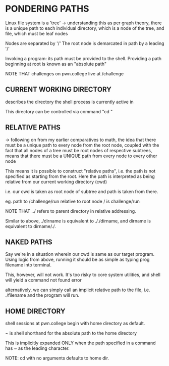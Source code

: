 # PONDERING PATHS

Linux file system is a 'tree'
-> understanding this as per graph theory, there is a unique path to each individual directory, which is a node of the tree, and file, which must be leaf nodes

Nodes are separated by '/'
The root node is demarcated in path by a leading '/'

Invoking a program:
its path must be provided to the shell.
Providing a path beginning at root is known as an "absolute path"

NOTE THAT challenges on pwn.college live at /challenge

## CURRENT WORKING DIRECTORY
describes the directory the shell process is currently active in

This directory can be controlled via command "cd <fileloc>"

## RELATIVE PATHS
-> following on from my earlier comparatives to math, the idea that there must be a unique path to every node from the root node, coupled with the fact that all nodes of a tree must be root nodes of respective subtrees, means that there must be a UNIQUE path from every node to every other node

This means it is possible to construct "relative paths", i.e. the path is not specified as starting from the root. Here the path is interpreted as being relative from our current working directory (cwd)

i.e. our cwd is taken as root node of subtree and path is taken from there.

eg. path to /challenge/run relative to root node / is challenge/run

NOTE THAT ../ refers to parent directory in relative addressing.

Similar to above, ./dirname is equivalent to ././dirname, and dirname is equivalent to dirname/./.

## NAKED PATHS
Say we're in a situation wherein our cwd is same as our target program. Using logic from above, running it should be as simple as typing prog filename into terminal.

This, however, will not work. It's too risky to core system utilities, and shell will yield a command not found error

alternatively, we can simply call an implicit relative path to the file, i.e. ./filename and the program will run.

## HOME DIRECTORY
shell sessions at pwn.college begin with home directory as default.

~ is shell shorthand for the absolute path to the home directory

This is implicitly expanded ONLY when the path specified in a command has ~ as the leading character.

NOTE: cd with no arguments defaults to home dir.
